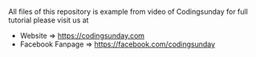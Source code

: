All files of this repository is example from video of Codingsunday for full tutorial please visit us at

* Website => https://codingsunday.com
* Facebook Fanpage => https://facebook.com/codingsunday